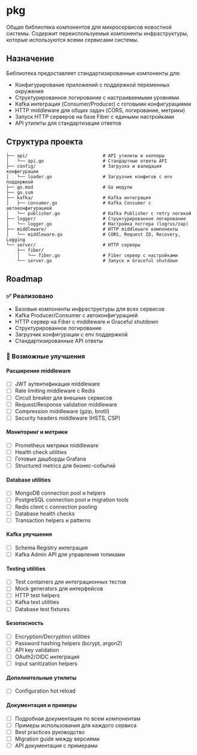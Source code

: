 # pkg

Общая библиотека компонентов для микросервисов новостной системы. Содержит переиспользуемые компоненты инфраструктуры, которые используются всеми сервисами системы.

## Назначение

Библиотека предоставляет стандартизированные компоненты для:
- Конфигурирование приложений с поддержкой переменных окружения
- Структурированное логирование с настраиваемыми уровнями
- Kafka интеграция (Consumer/Producer) с готовыми конфигурациями
- HTTP middleware для общих задач (CORS, логирование, метрики)
- Запуск HTTP серверов на базе Fiber с едиными настройками
- API утилиты для стандартизации ответов

## Структура проекта

```
├── api/                            # API утилиты и хелперы
│   └── api.go                      # Стандартные ответы API
├── config/                         # Загрузка и валидация конфигурации
│   └── loader.go                   # Загрузчик конфигов с env поддержкой
├── go.mod                          # Go модули
├── go.sum
├── kafka/                          # Kafka интеграция
│   ├── consumer.go                 # Kafka Consumer с автоконфигурацией
│   └── publisher.go                # Kafka Publisher с retry логикой
├── logger/                         # Структурированное логирование
│   └── logger.go                   # Настройка логгера (logrus/zap)
├── middleware/                     # HTTP middleware компоненты
│   └── middleware.go               # CORS, Request ID, Recovery, Logging
└── server/                         # HTTP серверы
    ├── fiber/
    │   └── fiber.go                # Fiber сервер с настройками
    └── server.go                   # Запуск и Graceful shutdown
```

## Roadmap

### ✅ Реализовано
- Базовые компоненты инфраструктуры для всех сервисов
- Kafka Producer/Consumer с автоконфигурацией
- HTTP сервер на Fiber с middleware и Graceful shutdown
- Структурированное логирование
- Загрузчик конфигурации с env поддержкой
- Стандартизированные API ответы

### 🚧 Возможные улучшения

#### Расширение middleware
- [ ] JWT аутентификация middleware
- [ ] Rate limiting middleware с Redis
- [ ] Circuit breaker для внешних сервисов
- [ ] Request/Response validation middleware
- [ ] Compression middleware (gzip, brotli)
- [ ] Security headers middleware (HSTS, CSP)

#### Мониторинг и метрики
- [ ] Prometheus метрики middleware
- [ ] Health check utilities
- [ ] Готовые дашборды Grafana
- [ ] Structured metrics для бизнес-событий

#### Database utilities
- [ ] MongoDB connection pool и helpers
- [ ] PostgreSQL connection pool и migration tools
- [ ] Redis client с connection pooling
- [ ] Database health checks
- [ ] Transaction helpers и patterns

#### Kafka улучшения
- [ ] Schema Registry интеграция
- [ ] Kafka Admin API для управления топиками

#### Testing utilities
- [ ] Test containers для интеграционных тестов
- [ ] Mock generators для интерфейсов
- [ ] HTTP test helpers
- [ ] Kafka test utilities
- [ ] Database test fixtures

#### Безопасность
- [ ] Encryption/Decryption utilities
- [ ] Password hashing helpers (bcrypt, argon2)
- [ ] API key validation
- [ ] OAuth2/OIDC интеграция
- [ ] Input sanitization helpers

#### Дополнительные утилиты
- [ ] Configuration hot reload

#### Документация и примеры
- [ ] Подробная документация по всем компонентам
- [ ] Примеры использования для каждого сервиса
- [ ] Best practices руководство
- [ ] Migration guide между версиями
- [ ] API документация с примерами